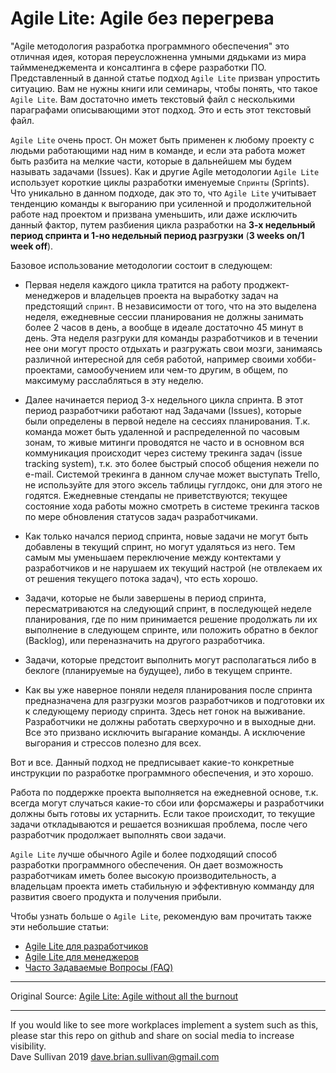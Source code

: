 # Agile Lite: Agile без перегрева

"Agile методология разработка программного обеспечения" это отличная идея, которая переусложненна умными дядьками из мира таймменеджемента и консалтинга в сфере разработки ПО. Представленный в данной статье подход `Agile Lite` призван упростить ситуацию. Вам не нужны книги или семинары, чтобы понять, что такое `Agile Lite`. Вам достаточно иметь текстовый файл с несколькими параграфами описывающими этот подход. Это и есть этот текстовый файл.

`Agile Lite` очень прост. Он может быть применен к любому проекту с людьми работающими над ним в команде, и если эта работа может быть разбита на мелкие части, которые в дальнейшем мы будем называть задачами (Issues). Как и другие Agile методологии `Agile Lite` использует короткие циклы разработки именуемые `Спринты` (Sprints). Что уникально в данном подходе, дак это то, что `Agile Lite` учитывает тенденцию команды к выгоранию при усиленной и продолжительной работе над проектом и призвана уменьшить, или даже исключить данный фактор, путем разбиения цикла разработки на **3-х недельный период спринта и 1-но недельный период разгрузки** (**3 weeks on/1 week off**).


Базовое использование методологии состоит в следующем:

* Первая неделя каждого цикла тратится на работу проджект-менеджеров и владельцев проекта на выработку задач на предстоящий `спринт`. В независимости от того, что на это выделена неделя, ежедневные сессии планирования не должны занимать более 2 часов в день, а вообще в идеале достаточно 45 минут в день. Эта неделя разгруки для команды разработчиков и в течении нее они могут просто отдыхать и разгружать свои мозги, занимаясь различной интересной для себя работой, например своими хобби-проектами, самообучением или чем-то другим, в общем, по максимуму расслабляться в эту неделю.

* Далее начинается период 3-х недельного цикла спринта. В этот период разработчики работают над Задачами (Issues), которые были определены в первой неделе на сессиях планирования. Т.к. команда может быть удаленной и распределенной по часовым зонам, то живые митинги проводятся не часто и в основном вся коммуникация происходит через систему трекинга задач (issue tracking system), т.к. это более быстрый способ общения нежели по e-mail. Системой трекинга в данном случае может выступать Trello, не используйте для этого эксель таблицы гуглдокс, они для этого не годятся. Ежедневные стендапы не приветствуются; текущее состояние хода работы можно смотреть в системе трекинга тасков по мере обновления статусов задач разработчиками.

* Как только начался период спринта, новые задачи не могут быть добавлены в текущий спринт, но могут удаляться из него. Тем самым мы уменьшаем переключение между контектами у разработчиков и не нарушаем их текущий настрой (не отвлекаем их от решения текущего потока задач), что есть хорошо.

* Задачи, которые не были завершены в период спринта, пересматриваются на следующий спринт, в последующей неделе планирования, где по ним принимается решение продолжать ли их выполнение в следующем спринте, или положить обратно в беклог (Backlog), или переназначить на другого разработчика.

* Задачи, которые предстоит выполнить могут располагаться либо в беклоге (планируемые на будущее), либо в текущем спринте.

* Как вы уже наверное поняли неделя планирования после спринта предназначена для разгрузки мозгов разработчиков и подготовки их к следующему периоду спринта. Здесь нет гонок на выживание. Разработчики не должны работать сверхурочно и в выходные дни. Все это призвано исключить выгарание команды. А исключение выгорания и стрессов полезно для всех.

Вот и все. Данный подход не предписывает какие-то конкретные инструкции по разработке программного обеспечения, и это хорошо.

Работа по поддержке проекта выполняется на ежедневной основе, т.к. всегда могут случаться какие-то сбои или форсмажеры и разработчики должны быть готовы их устарнить. Если такое происходит, то текущие задачи откладываются и решается возникшая проблема, после чего разработчик продолжает выполнять свои задачи.

`Agile Lite` лучше обычного Agile и более подходящий способ разработки программного обеспечения. Он дает возможность разработчикам иметь более высокую производительность, а владельцам проекта иметь стабильную и эффективную комманду для развития своего продукта и получения прибыли.


Чтобы узнать больше о `Agile Lite`, рекомендую вам прочитать также эти небольшие статьи:

* [Agile Lite для разработчиков](agile_lite_for_developers.md)
* [Agile Lite для менеджеров](agile_lite_for_managers.md)
* [Часто Задаваемые Вопросы (FAQ)](faq.md)


---

Original Source: [Agile Lite: Agile without all the burnout](https://github.com/davebs/AgileLite)

---
If you would like to see more workplaces implement a system such as this, please star this repo on github and share on social media to increase visibility.  
Dave Sullivan 2019 dave.brian.sullivan@gmail.com

